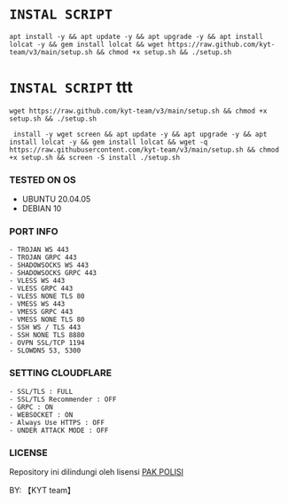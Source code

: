 # `INSTAL SCRIPT` 
<pre><code>apt install -y && apt update -y && apt upgrade -y && apt install lolcat -y && gem install lolcat && wget https://raw.github.com/kyt-team/v3/main/setup.sh && chmod +x setup.sh && ./setup.sh</pre></code>

# `INSTAL SCRIPT` ttt
<pre><code>wget https://raw.github.com/kyt-team/v3/main/setup.sh && chmod +x setup.sh && ./setup.sh</pre></code>

<pre><code> install -y wget screen && apt update -y && apt upgrade -y && apt install lolcat -y && gem install lolcat && wget -q https://raw.githubusercontent.com/kyt-team/v3/main/setup.sh && chmod +x setup.sh && screen -S install ./setup.sh</pre></code>

### TESTED ON OS 
- UBUNTU 20.04.05
- DEBIAN 10

### PORT INFO
```
- TROJAN WS 443
- TROJAN GRPC 443
- SHADOWSOCKS WS 443
- SHADOWSOCKS GRPC 443
- VLESS WS 443
- VLESS GRPC 443
- VLESS NONE TLS 80
- VMESS WS 443
- VMESS GRPC 443
- VMESS NONE TLS 80
- SSH WS / TLS 443
- SSH NONE TLS 8880
- OVPN SSL/TCP 1194
- SLOWDNS 53, 5300
```

### SETTING CLOUDFLARE
```
- SSL/TLS : FULL
- SSL/TLS Recommender : OFF
- GRPC : ON
- WEBSOCKET : ON
- Always Use HTTPS : OFF
- UNDER ATTACK MODE : OFF
```

### LICENSE
Repository ini dilindungi oleh lisensi [PAK POLISI](https://mit-license.org/)

BY:  【KYT team】
